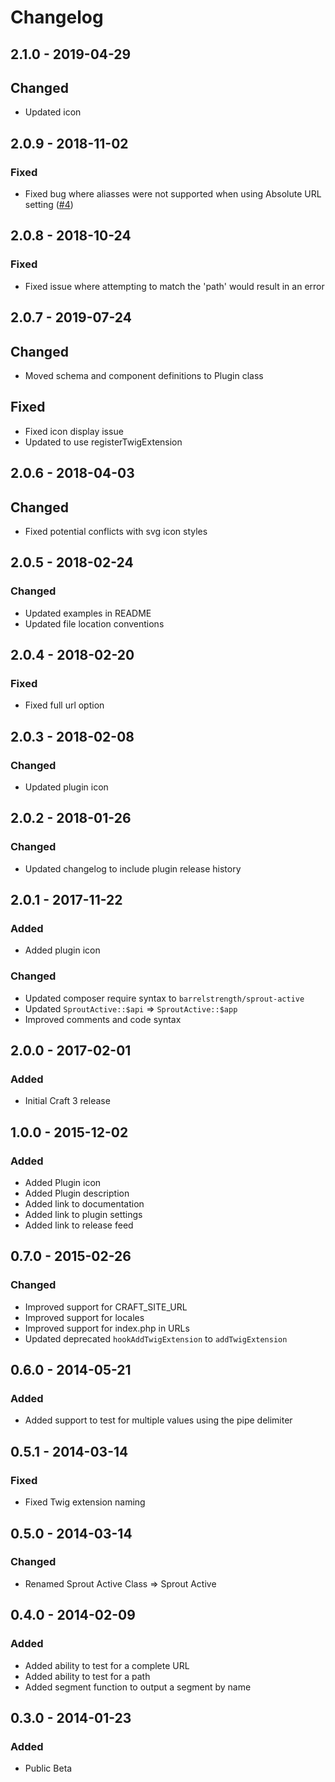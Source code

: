 Changelog
=========

## 2.1.0 - 2019-04-29

## Changed
- Updated icon

## 2.0.9 - 2018-11-02

### Fixed
- Fixed bug where aliasses were not supported when using Absolute URL setting ([#4])

[#4]: https://github.com/barrelstrength/craft-sprout-active/issues/4

## 2.0.8 - 2018-10-24

### Fixed
- Fixed issue where attempting to match the 'path' would result in an error

## 2.0.7 - 2019-07-24

## Changed
- Moved schema and component definitions to Plugin class

## Fixed
- Fixed icon display issue
- Updated to use registerTwigExtension

## 2.0.6 - 2018-04-03

## Changed
- Fixed potential conflicts with svg icon styles

## 2.0.5 - 2018-02-24

### Changed
- Updated examples in README
- Updated file location conventions

## 2.0.4 - 2018-02-20

### Fixed
- Fixed full url option

## 2.0.3 - 2018-02-08

### Changed
- Updated plugin icon

## 2.0.2 - 2018-01-26

### Changed
- Updated changelog to include plugin release history

## 2.0.1 - 2017-11-22

### Added
- Added plugin icon

### Changed
- Updated composer require syntax to `barrelstrength/sprout-active`
- Updated `SproutActive::$api` => `SproutActive::$app`
- Improved comments and code syntax

## 2.0.0 - 2017-02-01

### Added
- Initial Craft 3 release

## 1.0.0 - 2015-12-02

### Added
- Added Plugin icon
- Added Plugin description
- Added link to documentation
- Added link to plugin settings
- Added link to release feed

## 0.7.0 - 2015-02-26

### Changed
- Improved support for CRAFT_SITE_URL
- Improved support for locales
- Improved support for index.php in URLs
- Updated deprecated `hookAddTwigExtension` to `addTwigExtension`

## 0.6.0 - 2014-05-21

### Added
- Added support to test for multiple values using the pipe delimiter

## 0.5.1 - 2014-03-14

### Fixed
- Fixed Twig extension naming
 
 ## 0.5.0 - 2014-03-14
 
### Changed
- Renamed Sprout Active Class => Sprout Active

## 0.4.0 - 2014-02-09

### Added
- Added ability to test for a complete URL
- Added ability to test for a path
- Added segment function to output a segment by name
 
## 0.3.0 - 2014-01-23

### Added
- Public Beta